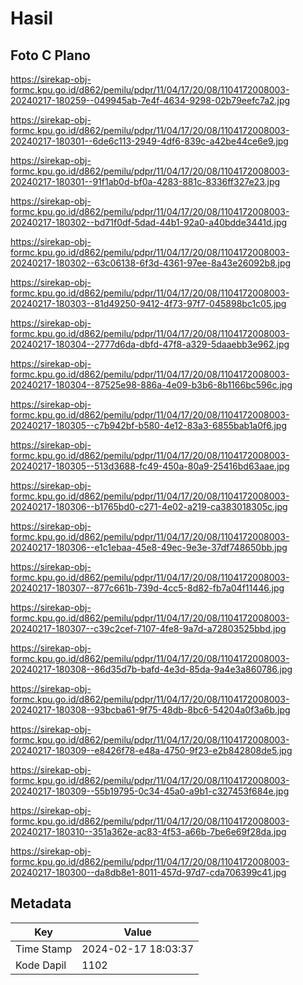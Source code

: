 # Hasil

## Foto C Plano

https://sirekap-obj-formc.kpu.go.id/d862/pemilu/pdpr/11/04/17/20/08/1104172008003-20240217-180259--049945ab-7e4f-4634-9298-02b79eefc7a2.jpg

https://sirekap-obj-formc.kpu.go.id/d862/pemilu/pdpr/11/04/17/20/08/1104172008003-20240217-180301--6de6c113-2949-4df6-839c-a42be44ce6e9.jpg

https://sirekap-obj-formc.kpu.go.id/d862/pemilu/pdpr/11/04/17/20/08/1104172008003-20240217-180301--91f1ab0d-bf0a-4283-881c-8336ff327e23.jpg

https://sirekap-obj-formc.kpu.go.id/d862/pemilu/pdpr/11/04/17/20/08/1104172008003-20240217-180302--bd71f0df-5dad-44b1-92a0-a40bdde3441d.jpg

https://sirekap-obj-formc.kpu.go.id/d862/pemilu/pdpr/11/04/17/20/08/1104172008003-20240217-180302--63c06138-6f3d-4361-97ee-8a43e26092b8.jpg

https://sirekap-obj-formc.kpu.go.id/d862/pemilu/pdpr/11/04/17/20/08/1104172008003-20240217-180303--81d49250-9412-4f73-97f7-045898bc1c05.jpg

https://sirekap-obj-formc.kpu.go.id/d862/pemilu/pdpr/11/04/17/20/08/1104172008003-20240217-180304--2777d6da-dbfd-47f8-a329-5daaebb3e962.jpg

https://sirekap-obj-formc.kpu.go.id/d862/pemilu/pdpr/11/04/17/20/08/1104172008003-20240217-180304--87525e98-886a-4e09-b3b6-8b1166bc596c.jpg

https://sirekap-obj-formc.kpu.go.id/d862/pemilu/pdpr/11/04/17/20/08/1104172008003-20240217-180305--c7b942bf-b580-4e12-83a3-6855bab1a0f6.jpg

https://sirekap-obj-formc.kpu.go.id/d862/pemilu/pdpr/11/04/17/20/08/1104172008003-20240217-180305--513d3688-fc49-450a-80a9-25416bd63aae.jpg

https://sirekap-obj-formc.kpu.go.id/d862/pemilu/pdpr/11/04/17/20/08/1104172008003-20240217-180306--b1765bd0-c271-4e02-a219-ca383018305c.jpg

https://sirekap-obj-formc.kpu.go.id/d862/pemilu/pdpr/11/04/17/20/08/1104172008003-20240217-180306--e1c1ebaa-45e8-49ec-9e3e-37df748650bb.jpg

https://sirekap-obj-formc.kpu.go.id/d862/pemilu/pdpr/11/04/17/20/08/1104172008003-20240217-180307--877c661b-739d-4cc5-8d82-fb7a04f11446.jpg

https://sirekap-obj-formc.kpu.go.id/d862/pemilu/pdpr/11/04/17/20/08/1104172008003-20240217-180307--c39c2cef-7107-4fe8-9a7d-a72803525bbd.jpg

https://sirekap-obj-formc.kpu.go.id/d862/pemilu/pdpr/11/04/17/20/08/1104172008003-20240217-180308--86d35d7b-bafd-4e3d-85da-9a4e3a860786.jpg

https://sirekap-obj-formc.kpu.go.id/d862/pemilu/pdpr/11/04/17/20/08/1104172008003-20240217-180308--93bcba61-9f75-48db-8bc6-54204a0f3a6b.jpg

https://sirekap-obj-formc.kpu.go.id/d862/pemilu/pdpr/11/04/17/20/08/1104172008003-20240217-180309--e8426f78-e48a-4750-9f23-e2b842808de5.jpg

https://sirekap-obj-formc.kpu.go.id/d862/pemilu/pdpr/11/04/17/20/08/1104172008003-20240217-180309--55b19795-0c34-45a0-a9b1-c327453f684e.jpg

https://sirekap-obj-formc.kpu.go.id/d862/pemilu/pdpr/11/04/17/20/08/1104172008003-20240217-180310--351a362e-ac83-4f53-a66b-7be6e69f28da.jpg

https://sirekap-obj-formc.kpu.go.id/d862/pemilu/pdpr/11/04/17/20/08/1104172008003-20240217-180300--da8db8e1-8011-457d-97d7-cda706399c41.jpg


## Metadata

| Key        | Value               |
| ---------- | ------------------- |
| Time Stamp | 2024-02-17 18:03:37 |
| Kode Dapil | 1102                |



